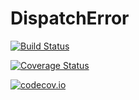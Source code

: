 # DispatchError

[![Build Status](https://travis-ci.org/jrevels/DispatchError.jl.svg?branch=master)](https://travis-ci.org/jrevels/DispatchError.jl)

[![Coverage Status](https://coveralls.io/repos/jrevels/DispatchError.jl/badge.svg?branch=master&service=github)](https://coveralls.io/github/jrevels/DispatchError.jl?branch=master)

[![codecov.io](http://codecov.io/github/jrevels/DispatchError.jl/coverage.svg?branch=master)](http://codecov.io/github/jrevels/DispatchError.jl?branch=master)
